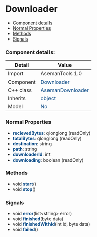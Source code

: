 # Downloader

 * [Component details](#component-details)
 * [Normal Properties](#normal-properties)
 * [Methods](#methods)
 * [Signals](#signals)


### Component details:

|Detail|Value|
|------|-----|
|Import|AsemanTools 1.0|
|Component|<font color='#074885'>Downloader</font>|
|C++ class|<font color='#074885'>AsemanDownloader</font>|
|Inherits|<font color='#074885'>object</font>|
|Model|<font color='#074885'>No</font>|


### Normal Properties

* <font color='#074885'><b>recievedBytes</b></font>: qlonglong (readOnly)
* <font color='#074885'><b>totalBytes</b></font>: qlonglong (readOnly)
* <font color='#074885'><b>destination</b></font>: string
* <font color='#074885'><b>path</b></font>: string
* <font color='#074885'><b>downloaderId</b></font>: int
* <font color='#074885'><b>downloading</b></font>: boolean (readOnly)


### Methods

 * void <font color='#074885'><b>start</b></font>()
 * void <font color='#074885'><b>stop</b></font>()


### Signals

 * void <font color='#074885'><b>error</b></font>(list&lt;string&gt; error)
 * void <font color='#074885'><b>finished</b></font>(byte data)
 * void <font color='#074885'><b>finishedWithId</b></font>(int id, byte data)
 * void <font color='#074885'><b>failed</b></font>()


